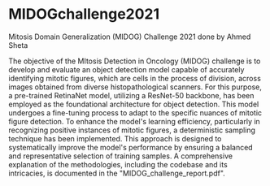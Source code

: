 # MIDOGchallenge2021
Mitosis Domain Generalization (MIDOG) Challenge 2021 done by Ahmed Sheta

The objective of the MItosis Detection in Oncology (MIDOG) challenge is to develop and evaluate an object detection model capable of accurately identifying mitotic figures, which are cells in the process of division, across images obtained from diverse histopathological scanners. For this purpose, a pre-trained RetinaNet model, utilizing a ResNet-50 backbone, has been employed as the foundational architecture for object detection. This model undergoes a fine-tuning process to adapt to the specific nuances of mitotic figure detection. To enhance the model's learning efficiency, particularly in recognizing positive instances of mitotic figures, a deterministic sampling technique has been implemented. This approach is designed to systematically improve the model's performance by ensuring a balanced and representative selection of training samples. A comprehensive explanation of the methodologies, including the codebase and its intricacies, is documented in the "MIDOG_challenge_report.pdf".
